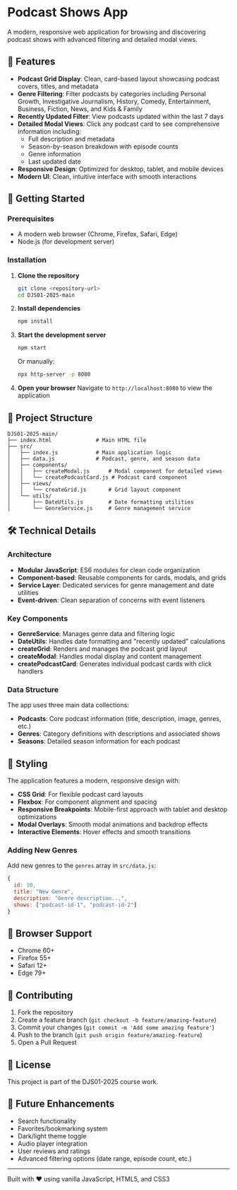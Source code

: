 # Podcast Shows App

A modern, responsive web application for browsing and discovering podcast shows with advanced filtering and detailed modal views.

## 🎯 Features

- **Podcast Grid Display**: Clean, card-based layout showcasing podcast covers, titles, and metadata
- **Genre Filtering**: Filter podcasts by categories including Personal Growth, Investigative Journalism, History, Comedy, Entertainment, Business, Fiction, News, and Kids & Family
- **Recently Updated Filter**: View podcasts updated within the last 7 days
- **Detailed Modal Views**: Click any podcast card to see comprehensive information including:
  - Full description and metadata
  - Season-by-season breakdown with episode counts
  - Genre information
  - Last updated date
- **Responsive Design**: Optimized for desktop, tablet, and mobile devices
- **Modern UI**: Clean, intuitive interface with smooth interactions

## 🚀 Getting Started

### Prerequisites

- A modern web browser (Chrome, Firefox, Safari, Edge)
- Node.js (for development server)

### Installation

1. **Clone the repository**
   ```bash
   git clone <repository-url>
   cd DJS01-2025-main
   ```

2. **Install dependencies**
   ```bash
   npm install
   ```

3. **Start the development server**
   ```bash
   npm start
   ```
   Or manually:
   ```bash
   npx http-server -p 8080
   ```

4. **Open your browser**
   Navigate to `http://localhost:8080` to view the application

## 📁 Project Structure

```
DJS01-2025-main/
├── index.html              # Main HTML file
├── src/
│   ├── index.js            # Main application logic
│   ├── data.js             # Podcast, genre, and season data
│   ├── components/
│   │   ├── createModal.js      # Modal component for detailed views
│   │   └── createPodcastCard.js # Podcast card component
│   ├── views/
│   │   └── createGrid.js       # Grid layout component
│   └── utils/
│       ├── DateUtils.js        # Date formatting utilities
│       └── GenreService.js     # Genre management service
```

## 🛠️ Technical Details

### Architecture

- **Modular JavaScript**: ES6 modules for clean code organization
- **Component-based**: Reusable components for cards, modals, and grids
- **Service Layer**: Dedicated services for genre management and date utilities
- **Event-driven**: Clean separation of concerns with event listeners

### Key Components

- **GenreService**: Manages genre data and filtering logic
- **DateUtils**: Handles date formatting and "recently updated" calculations
- **createGrid**: Renders and manages the podcast grid layout
- **createModal**: Handles modal display and content management
- **createPodcastCard**: Generates individual podcast cards with click handlers

### Data Structure

The app uses three main data collections:

- **Podcasts**: Core podcast information (title, description, image, genres, etc.)
- **Genres**: Category definitions with descriptions and associated shows
- **Seasons**: Detailed season information for each podcast

## 🎨 Styling

The application features a modern, responsive design with:

- **CSS Grid**: For flexible podcast card layouts
- **Flexbox**: For component alignment and spacing
- **Responsive Breakpoints**: Mobile-first approach with tablet and desktop optimizations
- **Modal Overlays**: Smooth modal animations and backdrop effects
- **Interactive Elements**: Hover effects and smooth transitions

### Adding New Genres

Add new genres to the `genres` array in `src/data.js`:

```javascript
{
  id: 10,
  title: "New Genre",
  description: "Genre description...",
  shows: ["podcast-id-1", "podcast-id-2"]
}
```

## 📱 Browser Support

- Chrome 60+
- Firefox 55+
- Safari 12+
- Edge 79+

## 🤝 Contributing

1. Fork the repository
2. Create a feature branch (`git checkout -b feature/amazing-feature`)
3. Commit your changes (`git commit -m 'Add some amazing feature'`)
4. Push to the branch (`git push origin feature/amazing-feature`)
5. Open a Pull Request

## 📄 License

This project is part of the DJS01-2025 course work.

## 🎯 Future Enhancements

- Search functionality
- Favorites/bookmarking system
- Dark/light theme toggle
- Audio player integration
- User reviews and ratings
- Advanced filtering options (date range, episode count, etc.)

---

Built with ❤️ using vanilla JavaScript, HTML5, and CSS3
